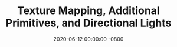 ---
layout: post
title:  "Texture Mapping, Additional Primitives, and Directional Lights"
date:   2020-06-12 00:00:00 -0800
categories: texture primitives lighting 
visible: 0
---